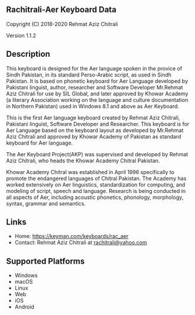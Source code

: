 Rachitrali-Aer Keyboard Data
-------------

Copyright (C) 2018-2020 Rehmat Aziz Chitrali

Version 1.1.2

Description
-----------

This keyboard is designed for the Aer language spoken in the provice of Sindh Pakistan, in its standard Perso-Arabic script, 
as used in Sindh Pakistan. It is based on phonetic keyboard for Aer Language 
developed by Pakistani linguist, author, researcher and Software Developer Mr.Rehmat Aziz Chitrali for 
use by SIL Global, and later approved by Khowar Academy (a literary Association working on the 
language and culture documentation in Northern Pakistan) used in Windows 8.1 and above as Aer Keyboard.

This is the first Aer language keyboard created by Rehmat Aziz Chitrali, Pakistani linguist, 
Software Developer and Researcher. This keyboard is for Aer Language based on the keyboard layout 
as developed by Mr.Rehmat Aziz Chitrali and approved by Khowar Academy of Pakistan as standard keyboard 
for Aer language.

The Aer Keyboard Project(AKP) was supervised and developed by Rehmat Aziz Chitrali, who heads the 
Khowar Academy Chitral Pakistan. 

Khowar Academy Chitral was established in April 1996 specifically to promote the endangered languages 
of Chitral Pakistan. The Academy has worked extensively on Aer linguistics, standardization for 
computing, and modeling of script, speech and language. Research is being conducted in all aspects of 
Aer, including acoustic phonetics, phonology, morphology, syntax, grammar and semantics.

Links
-----
 * Home: https://keyman.com/keyboards/rac_aer
 * Contact: Rehmat Aziz Chitrali at rachitrali@yahoo.com
 
Supported Platforms
-------------------
 * Windows
 * macOS
 * Linux
 * Web
 * iOS
 * Android
